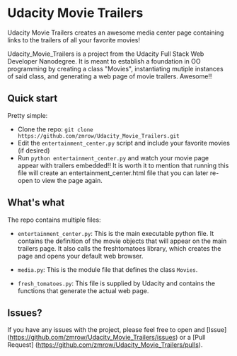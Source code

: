 # Udacity Movie Trailers
Udacity Movie Trailers creates an awesome media center page containing links to the trailers of all your favorite movies!

Udacity_Movie_Trailers is a project from the Udacity Full Stack Web Developer Nanodegree.  It is meant to establish a foundation in OO programming by creating a class "Movies", instantiating mutiple instances of said class, and generating a web page of movie trailers.  Awesome!!

## Quick start

Pretty simple:

- Clone the repo: `git clone https://github.com/zmrow/Udacity_Movie_Trailers.git`
- Edit the `entertainment_center.py` script and include your favorite movies (if desired)
- Run `python entertainment_center.py` and watch your movie page appear with trailers embedded!!  It is worth it to mention that running this file will create an entertainment_center.html file that you can later re-open to view the page again.

## What's what

The repo contains multiple files:

- `entertainment_center.py`: This is the main executable python file.  It contains the definition of the movie objects that will appear on the main trailers page.  It also calls the freshtomatoes library, which creates the page and opens your default web browser.

- `media.py`: This is the module file that defines the class `Movies`.

- `fresh_tomatoes.py`: This file is supplied by Udacity and contains the functions that generate the actual web page.

## Issues?

If you have any issues with the project, please feel free to open and [Issue] (https://github.com/zmrow/Udacity_Movie_Trailers/issues) or a [Pull Request] (https://github.com/zmrow/Udacity_Movie_Trailers/pulls).

